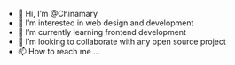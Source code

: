 - 👋 Hi, I’m @Chinamary
- 👀 I’m interested in web design and development
- 🌱 I’m currently learning frontend development
- 💞️ I’m looking to collaborate with any open source project
- 📫 How to reach me ...

<!---
Chinamary/Chinamary is a ✨ special ✨ repository because its `README.md` (this file) appears on your GitHub profile.
You can click the Preview link to take a look at your changes.
--->
